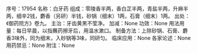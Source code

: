序号：17954
名称：白牙药
组成：零陵香半两，香白芷半两，青盐半两，升麻半两，细辛2钱，麝香（另研）半钱，砂锅（细末）1两，石膏（细末）1两。
出处：《御药院方》卷九。
主治：牙齿黄黑不莹净。
加减：None
功效：None
用法用量：每日早晨，以指蘸药擦牙后，用温水漱口。
制备方法：上除砂锅、石膏、麝香3味外，同为细末，入砂锅等3味，同研匀。
临床应用：None
各家论述：None
用药禁忌：None
附注：None
